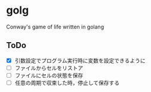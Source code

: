 # golg
Conway's game of life written in golang

## ToDo
- [x] 引数設定でプログラム実行時に変数を設定できるように
- [ ] ファイルからセルをリストア
- [ ] ファイルにセルの状態を保存
- [ ] 任意の周期で収束した時，停止して保存する
